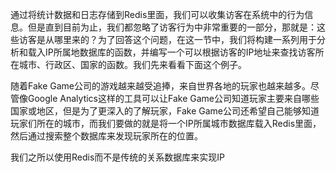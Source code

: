 通过将统计数据和日志存储到Redis里面，我们可以收集访客在系统中的行为信息。但是直到目前为止，我们都忽略了访客行为中非常重要的一部分，那就是：这些访客是从哪里来的？为了回答这个问题，在这一节中，我们将构建一系列用于分析和载入IP所属地数据库的函数，并编写一个可以根据访客的IP地址来查找访客所在城市、行政区、国家的函数。我们先来看看下面这个例子。

随着Fake Game公司的游戏越来越受追捧，来自世界各地的玩家也越来越多。尽管像Google Analytics这样的工具可以让Fake Game公司知道玩家主要来自哪些国家或地区，但是为了更深入的了解玩家，Fake Game公司还希望自己能够知道玩家们所在的城市，而我们要做的就是将一个IP所属城市数据库载入Redis里面，然后通过搜索整个数据库来发现玩家所在的位置。

我们之所以使用Redis而不是传统的关系数据库来实现IP

